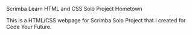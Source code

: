 Scrimba Learn HTML and CSS Solo Project Hometown

This is a HTML/CSS webpage for Scrimba Solo Project that I created for Code Your Future.
